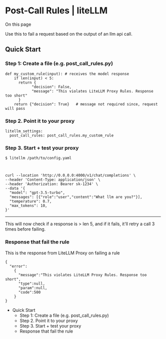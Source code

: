 # Post-Call Rules | liteLLM

On this page

Use this to fail a request based on the output of an llm api call.

## Quick Start​

### Step 1: Create a file (e.g. post_call_rules.py)​
    
    
    def my_custom_rule(input): # receives the model response   
        if len(input) < 5:   
          return {  
                "decision": False,  
                "message": "This violates LiteLLM Proxy Rules. Response too short"  
          }  
        return {"decision": True}   # message not required since, request will pass  
    

### Step 2. Point it to your proxy​
    
    
    litellm_settings:  
      post_call_rules: post_call_rules.my_custom_rule  
    

### Step 3. Start + test your proxy​
    
    
    $ litellm /path/to/config.yaml  
    
    
    
    curl --location 'http://0.0.0.0:4000/v1/chat/completions' \  
    --header 'Content-Type: application/json' \  
    --header 'Authorization: Bearer sk-1234' \  
    --data '{  
      "model": "gpt-3.5-turbo",  
      "messages": [{"role":"user","content":"What llm are you?"}],  
      "temperature": 0.7,  
      "max_tokens": 10,  
    }'  
    

* * *

This will now check if a response is > len 5, and if it fails, it'll retry a call 3 times before failing.

### Response that fail the rule​

This is the response from LiteLLM Proxy on failing a rule
    
    
    {  
      "error":  
        {  
          "message":"This violates LiteLLM Proxy Rules. Response too short",  
          "type":null,  
          "param":null,  
          "code":500  
        }  
    }     
    

  * Quick Start
    * Step 1: Create a file (e.g. post_call_rules.py)
    * Step 2. Point it to your proxy
    * Step 3. Start + test your proxy
    * Response that fail the rule